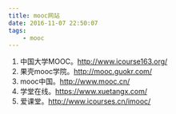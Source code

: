 ```yaml
---
title: mooc网站
date: 2016-11-07 22:50:07
tags:
	- mooc
---
```

1. 中国大学MOOC。http://www.icourse163.org/
2. 果壳mooc学院。http://mooc.guokr.com/
3. mooc中国。http://www.mooc.cn/
4. 学堂在线。https://www.xuetangx.com/
5. 爱课堂。http://www.icourses.cn/imooc/

